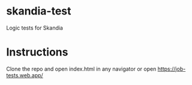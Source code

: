 # skandia-test
Logic tests for Skandia

# Instructions
Clone the repo and open index.html in any navigator or open https://job-tests.web.app/
